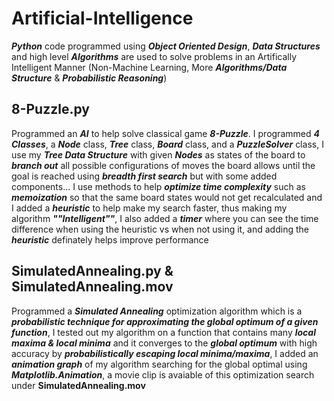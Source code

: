 # Artificial-Intelligence

**_Python_** code programmed using **_Object Oriented Design_**, **_Data Structures_** and high level **_Algorithms_** are used to solve problems in an Artifically Intelligent Manner (Non-Machine Learning, More **_Algorithms/Data Structure_** & **_Probabilistic Reasoning_**)

## 8-Puzzle.py

Programmed an **_AI_** to help solve classical game **_8-Puzzle_**. I programmed **_4 Classes_**, a **_Node_** class, **_Tree_** class, **_Board_** class, and a **_PuzzleSolver_** class, I use my **_Tree Data Structure_** with given **_Nodes_** as states of the board to **_branch out_** all possible configurations of moves the board allows until the goal is reached using **_breadth first search_** but with some added components... I use methods to help **_optimize time complexity_** such as **_memoization_** so that the same board states would not get recalculated and I added a **_heuristic_** to help make my search faster, thus making my algorithm **_""Intelligent""_**, I also added a **_timer_** where you can see the time difference when using the heuristic vs when not using it, and adding the **_heuristic_** definately helps improve performance

## SimulatedAnnealing.py & SimulatedAnnealing.mov

Programmed a **_Simulated Annealing_** optimization algorithm which is a **_probabilistic technique for approximating the global optimum of a given function_**, I tested out my algorithm on a function that contains many **_local maxima & local minima_** and it converges to the **_global optimum_** with high accuracy by **_probabilistically escaping local minima/maxima_**, I added an **_animation graph_** of my algorithm searching for the global optimal using **_Matplotlib.Animation_**, a movie clip is avaiable of this optimization search under **SimulatedAnnealing.mov**
